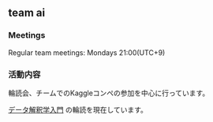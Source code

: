 ## team ai

### Meetings

Regular team meetings: Mondays 21:00(UTC+9)

### 活動内容

輪読会、チームでのKaggleコンペの参加を中心に行っています。

[データ解釈学入門](https://www.amazon.co.jp/%E5%88%86%E6%9E%90%E8%80%85%E3%81%AE%E3%81%9F%E3%82%81%E3%81%AE%E3%83%87%E3%83%BC%E3%82%BF%E8%A7%A3%E9%87%88%E5%AD%A6%E5%85%A5%E9%96%80-%E3%83%87%E3%83%BC%E3%82%BF%E3%81%AE%E6%9C%AC%E8%B3%AA%E3%82%92%E3%81%A8%E3%82%89%E3%81%88%E3%82%8B%E6%8A%80%E8%A1%93-%E6%B1%9F%E5%B4%8E%E8%B2%B4%E8%A3%95/dp/4802612907/ref=sr_1_6?__mk_ja_JP=%E3%82%AB%E3%82%BF%E3%82%AB%E3%83%8A&keywords=%E3%83%87%E3%83%BC%E3%82%BF%E5%88%86%E6%9E%90&qid=1637744302&sr=8-6)
の輪読を現在しています。
